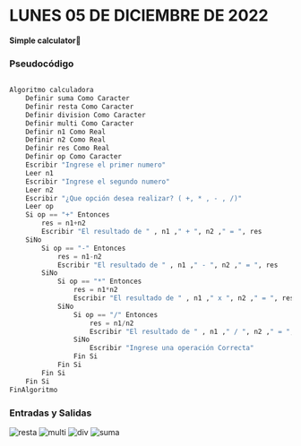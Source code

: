# LUNES 05 DE DICIEMBRE DE 2022
**Simple calculator📱**

### Pseudocódigo
```python

Algoritmo calculadora
	Definir suma Como Caracter
	Definir resta Como Caracter
	Definir division Como Caracter
	Definir multi Como Caracter
	Definir n1 Como Real
	Definir n2 Como Real
	Definir res Como Real
	Definir op Como Caracter
	Escribir "Ingrese el primer numero"
	Leer n1
	Escribir "Ingrese el segundo numero"
	Leer n2
	Escribir "¿Que opción desea realizar? ( +, * , - , /)"
	Leer op
	Si op == "+" Entonces
		res = n1+n2
		Escribir "El resultado de " , n1 ," + ", n2 ," = ", res
	SiNo 
		Si op == "-" Entonces
			res = n1-n2
			Escribir "El resultado de " , n1 ," - ", n2 ," = ", res
		SiNo
			Si op == "*" Entonces
				res = n1*n2
				Escribir "El resultado de " , n1 ," x ", n2 ," = ", res
			SiNo
				Si op == "/" Entonces
					res = n1/n2
					Escribir "El resultado de " , n1 ," / ", n2 ," = ", res
				SiNo
					Escribir "Ingrese una operación Correcta"
				Fin Si
			Fin Si
		Fin Si
	Fin Si
FinAlgoritmo

```
### Entradas y Salidas

![resta](https://user-images.githubusercontent.com/78062925/205770032-059fe5fd-af40-4626-80b6-12f20680bba6.png)
![multi](https://user-images.githubusercontent.com/78062925/205770033-cb6dcbe7-dd33-45a6-8aff-6e843b426561.png)
![div](https://user-images.githubusercontent.com/78062925/205770034-509d53b2-8868-4477-a210-80f8c6781707.png)
![suma](https://user-images.githubusercontent.com/78062925/205770036-3d901097-80c5-4bf4-b531-0e9fc2162dd0.png)


